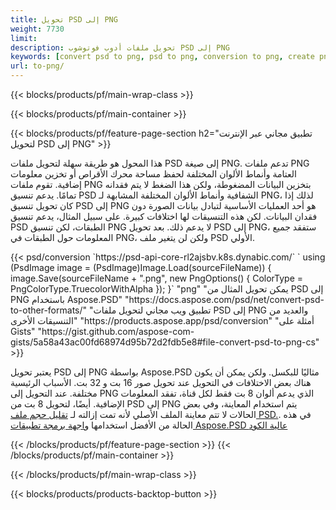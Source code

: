 ```yaml
---
title: تحويل PSD إلى PNG
weight: 7730
limit: 
description: تحويل ملفات أدوب فوتوشوب PSD إلى PNG
keywords: [convert psd to png, psd to png, conversion to png, create png from psd, print psd as png]
url: to-png/
---
```


{{< blocks/products/pf/main-wrap-class >}}

{{< blocks/products/pf/main-container >}}

{{< blocks/products/pf/feature-page-section h2="تطبيق مجاني عبر الإنترنت لتحويل PSD إلى PNG" >}}
<p>هذا المحول هو طريقة سهلة لتحويل ملفات PSD إلى صيغة PNG. تدعم ملفات PNG العتامة وأنماط الألوان المختلفة لحفظ مساحة محرك الأقراص أو تخزين معلومات إضافية. تقوم ملفات PNG بتخزين البيانات المضغوطة، ولكن هذا الضغط لا يتم فقدانه تمامًا. يدعم تنسيق PSD الشفافية وأنماط الألوان المختلفة المشابهة لـ PNG، لذلك إذا كان تحويل تنسيق PSD إلى PNG هو أحد العمليات الأساسية لتبادل بيانات الصورة دون فقدان البيانات. لكن هذه التنسيقات لها اختلافات كبيرة. على سبيل المثال، يدعم تنسيق PSD الطبقات، لكن تنسيق PNG لا يدعم ذلك. بعد تحويل PSD إلى PNG، ستفقد جميع المعلومات حول الطبقات في PNG، ولكن لن يتغير ملف PSD الأولي.</p>
{{< psd/conversion `https://psd-api-core-rl2ajsbv.k8s.dynabic.com/` 
`    using (PsdImage image = (PsdImage)Image.Load(sourceFileName))
    {
        image.Save(sourceFileName + ".png",  new PngOptions() {  ColorType = PngColorType.TruecolorWithAlpha });
    }` 
	"png" 
"يمكن تحويل المثال من PSD إلى PNG باستخدام Aspose.PSD"  "https://docs.aspose.com/psd/net/convert-psd-to-other-formats/" 
"تطبيق ويب مجاني لتحويل ملفات PSD إلى PNG والعديد من التنسيقات الأخرى" "https://products.aspose.app/psd/conversion" 
"أمثلة على Gists" "https://gist.github.com/aspose-com-gists/5a58a43ac00fd68974d95b72d2fdb5e8#file-convert-psd-to-png-cs" >}}
<p>يعتبر تحويل PSD إلى PNG بواسطة Aspose.PSD مثاليًا للبكسل. ولكن يمكن أن يكون هناك بعض الاختلافات في التحويل عند تحويل صور 16 بت و 32 بت. الأسباب الرئيسية مختلفة. عند التحويل إلى PNG الذي يدعم ألوان 8 بت فقط لكل قناة، تفقد المعلومات الإضافية. أيضًا، لتحويل 8 بت من PSD إلى PNG يتم استخدام المعاينة، وفي بعض الحالات لا تتم معاينة الملف الأصلي لأنه تمت إزالته لـ <a href="/psd/reduce-size">تقليل حجم ملف PSD.</a>. في هذه الحالة من الأفضل استخدامها <a href="/psd">واجهة برمجة تطبيقات Aspose.PSD عالية الكود</a></p>
{{< /blocks/products/pf/feature-page-section >}}
{{< /blocks/products/pf/main-container >}}


{{< /blocks/products/pf/main-wrap-class >}}

{{< blocks/products/products-backtop-button >}}
